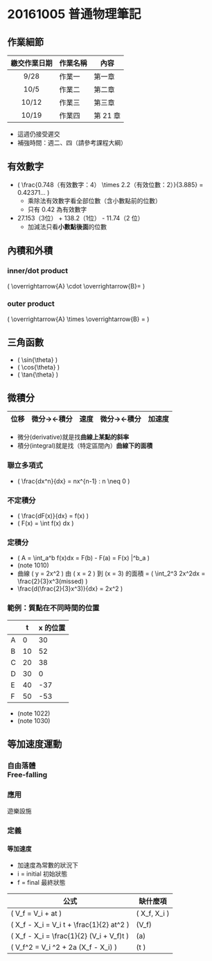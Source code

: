 # 20161005 普通物理筆記
## 作業細節
| 繳交作業日期 | 作業名稱 | 內容 |
| :-----: | ----- | ----- |
| 9/28 | 作業一 | 第一章 |
| 10/5 | 作業二 | 第二章 | 
| 10/12 | 作業三 | 第三章 | 
| 10/19 | 作業四 | 第 21 章 |

* 這週仍接受遲交
* 補強時間：週二、四（請參考課程大綱）

## 有效數字
* \( \frac{0.748（有效數字：4） \times 2.2（有效位數：2）}{3.885} = 0.42371... \)
	* 乘除法有效數字看全部位數（含小數點前的位數）
	* 只有 0.42 為有效數字
* 27.153（3位） + 138.2（1位） - 11.74（2 位）
	* 加減法只看**小數點後面**的位數

## 內積和外積
### inner/dot product
\( \overrightarrow{A} \cdot \overrightarrow{B}= \)

### outer product
\( \overrightarrow{A} \times \overrightarrow{B} = \)

## 三角函數
* \( \sin{\theta} \)
* \( \cos{\theta} \)
* \( \tan{\theta} \)

## 微積分
| 位移 | 微分→←積分 | 速度 | 微分→←積分 | 加速度 |
| ----- | ----- | ----- | ----- | ----- |

* 微分(derivative)就是找**曲線上某點的斜率**
* 積分(integral)就是找（特定區間內）**曲線下的面積**

### 聯立多項式
* \( \frac{dx^n}{dx} = nx^{n-1} : n \neq 0 \)

### 不定積分
* \( \frac{dF(x)}{dx} = f(x) \)
* \( F(x) = \int f(x) dx \)

### 定積分
* \( A = \int_a^b f(x)dx = F(b) - F(a) = F(x) |^b_a \)
* (note 1010)
* 曲線 \( y = 2x^2 \) 由 \( x = 2 \) 到 \(x = 3\) 的面積 = \( \int_2^3 2x^2dx = \frac{2}{3}x^3(missed) \)
* \frac{d(\frac{2}{3}x^3)}{dx} = 2x^2 \)

### 範例：質點在不同時間的位置
| | t | x 的位置 |
| - | - | - |
| A | 0 | 30 |
| B | 10 | 52 |
| C | 20 | 38 |
| D | 30 | 0 |
| E | 40 | -37 |
| F | 50 | -53 |

* (note 1022)
* (note 1030)

## 等加速度運動
### 自由落體<br>Free-falling
### 應用
遊樂設施

### 定義
#### 等加速度
* 加速度為常數的狀況下
* i = initial 初始狀態
* f = final 最終狀態

| 公式 | 缺什麼項 |
| ----- | ----- |
| \( V_f = V_i + at \) | \( X_f, X_i \) |
| \( X_f - X_i = V_i t + \frac{1}{2} at^2 \) | \(V_f\) |
| \( X_f - X_i = \frac{1}{2} (V_i + V_f)t \) | \(a\) |
| \( V_f^2 = V_i ^2 + 2a (X_f - X_i) \) | \(t \) |